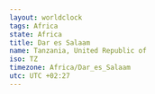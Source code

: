 ```yaml
---
layout: worldclock
tags: Africa
state: Africa
title: Dar es Salaam
name: Tanzania, United Republic of
iso: TZ
timezone: Africa/Dar_es_Salaam
utc: UTC +02:27
---
```



